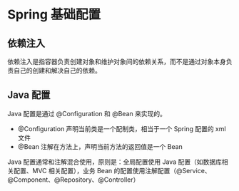 # Spring 基础配置
## 依赖注入
依赖注入是指容器负责创建对象和维护对象间的依赖关系，而不是通过对象本身负责自己的创建和解决自己的依赖。
## Java 配置
Java 配置是通过 @Configuration 和 @Bean 来实现的。  
* @Configuration 声明当前类是一个配制类，相当于一个 Spring 配置的 xml 文件
* @Bean 注解在方法上，声明当前方法的返回值是一个 Bean

Java 配置通常和注解混合使用，原则是：全局配置使用 Java 配置（如数据库相关配置、MVC 相关配置），业务 Bean 的配置使用注解配置（@Service、@Component、@Repository、@Controller）


